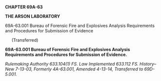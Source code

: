﻿**CHAPTER 69A-63**

**THE ARSON LABORATORY**

69A-63.001	Bureau of Forensic Fire and Explosives Analysis Requirements and Procedures for Submission of Evidence 

`	`(Transferred)

**69A-63.001 Bureau of Forensic Fire and Explosives Analysis Requirements and Procedures for Submission of Evidence.**

*Rulemaking Authority 633.104(1) FS. Law Implemented 633.112 FS. History–New 7-13-03, Formerly 4A-63.001, Amended 4-13-14, Transferred to 69D-5.001.*
